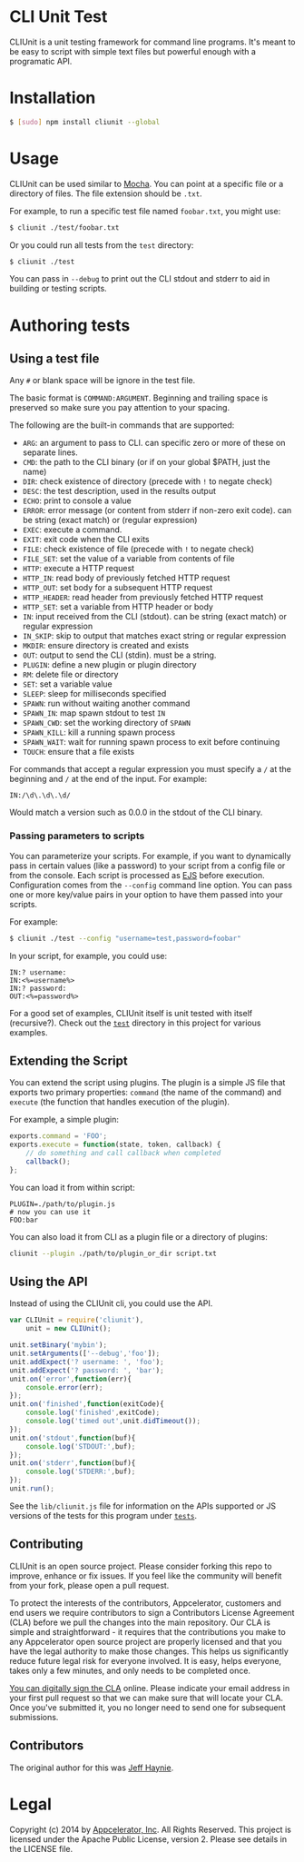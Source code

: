 # CLI Unit Test

CLIUnit is a unit testing framework for command line programs.  It's meant to be easy to script with simple text files but powerful enough with a programatic API.


# Installation

```bash
$ [sudo] npm install cliunit --global
```

# Usage

CLIUnit can be used similar to [Mocha](https://github.com/mochajs/mocha).  You can point at a specific file or a directory of files.  The file extension should be `.txt`.

For example, to run a specific test file named `foobar.txt`, you might use:

```bash
$ cliunit ./test/foobar.txt
```

Or you could run all tests from the `test` directory:

```bash
$ cliunit ./test
```

You can pass in `--debug` to print out the CLI stdout and stderr to aid in building or testing scripts.

# Authoring tests

## Using a test file

Any `#` or blank space will be ignore in the test file.

The basic format is `COMMAND:ARGUMENT`.  Beginning and trailing space is preserved so make sure you pay attention to your spacing.

The following are the built-in commands that are supported:

- `ARG`: an argument to pass to CLI. can specific zero or more of these on separate lines.
- `CMD`: the path to the CLI binary (or if on your global $PATH, just the name)
- `DIR`: check existence of directory (precede with `!` to negate check)
- `DESC`: the test description, used in the results output
- `ECHO`: print to console a value
- `ERROR`: error message (or content from stderr if non-zero exit code).  can be string (exact match) or (regular expression)
- `EXEC`: execute a command.
- `EXIT`: exit code when the CLI exits
- `FILE`: check existence of file (precede with `!` to negate check)
- `FILE_SET`: set the value of a variable from contents of file
- `HTTP`: execute a HTTP request
- `HTTP_IN`: read body of previously fetched HTTP request
- `HTTP_OUT`: set body for a subsequent HTTP request
- `HTTP_HEADER`: read header from previously fetched HTTP request
- `HTTP_SET`: set a variable from HTTP header or body
- `IN`: input received from the CLI (stdout).  can be string (exact match) or regular expression
- `IN_SKIP`: skip to output that matches exact string or regular expression
- `MKDIR`: ensure directory is created and exists
- `OUT`: output to send the CLI (stdin). must be a string.
- `PLUGIN`: define a new plugin or plugin directory
- `RM`: delete file or directory
- `SET`: set a variable value
- `SLEEP`: sleep for milliseconds specified
- `SPAWN`: run without waiting another command
- `SPAWN_IN`: map spawn stdout to test `IN`
- `SPAWN_CWD`: set the working directory of `SPAWN`
- `SPAWN_KILL`: kill a running spawn process
- `SPAWN_WAIT`: wait for running spawn process to exit before continuing
- `TOUCH`: ensure that a file exists


For commands that accept a regular expression you must specify a `/` at the beginning and `/` at the end of the input.  For example:

```text
IN:/\d\.\d\.\d/
```
Would match a version such as 0.0.0 in the stdout of the CLI binary.

### Passing parameters to scripts

You can parameterize your scripts.  For example, if you want to dynamically pass in certain values (like a password) to your script from a config file or from the console.  Each script is processed as [EJS](https://github.com/tj/ejs) before execution.  Configuration comes from the `--config` command line option.  You can pass one or more key/value pairs in your option to have them passed into your scripts.

For example:

```bash
$ cliunit ./test --config "username=test,password=foobar"
```

In your script, for example, you could use:

```text
IN:? username: 
IN:<%=username%>
IN:? password: 
OUT:<%=password%>
```

For a good set of examples, CLIUnit itself is unit tested with itself (recursive?).  Check out the [`test`](https://github.com/appcelerator/cliunit/tree/master/test) directory in this project for various examples.


## Extending the Script

You can extend the script using plugins.  The plugin is a simple JS file that exports two primary properties: `command` (the name of the command) and `execute` (the function that handles execution of the plugin).

For example, a simple plugin:

```javascript
exports.command = 'FOO';
exports.execute = function(state, token, callback) {
    // do something and call callback when completed
    callback();
};
```

You can load it from within script:

```text
PLUGIN=./path/to/plugin.js
# now you can use it
FOO:bar
```
You can also load it from CLI as a plugin file or a directory of plugins:

```bash
cliunit --plugin ./path/to/plugin_or_dir script.txt
```


## Using the API

Instead of using the CLIUnit cli, you could use the API.

```javascript
var CLIUnit = require('cliunit'),
    unit = new CLIUnit();

unit.setBinary('mybin');
unit.setArguments(['--debug','foo']);
unit.addExpect('? username: ', 'foo');
unit.addExpect('? password: ', 'bar');
unit.on('error',function(err){
    console.error(err);
});
unit.on('finished',function(exitCode){
    console.log('finished',exitCode);
    console.log('timed out',unit.didTimeout());
});
unit.on('stdout',function(buf){
    console.log('STDOUT:',buf);
});
unit.on('stderr',function(buf){
    console.log('STDERR:',buf);
});
unit.run();
```

See the `lib/cliunit.js` file for information on the APIs supported or JS versions of the tests for this program under [`tests`](https://github.com/appcelerator/cliunit/tree/master/test).


## Contributing

CLIUnit is an open source project.  Please consider forking this repo to improve, enhance or fix issues. If you feel like the community will benefit from your fork, please open a pull request.

To protect the interests of the contributors, Appcelerator, customers and end users we require contributors to sign a Contributors License Agreement (CLA) before we pull the changes into the main repository. Our CLA is simple and straightforward - it requires that the contributions you make to any Appcelerator open source project are properly licensed and that you have the legal authority to make those changes. This helps us significantly reduce future legal risk for everyone involved. It is easy, helps everyone, takes only a few minutes, and only needs to be completed once.

[You can digitally sign the CLA](http://bit.ly/app_cla) online. Please indicate your email address in your first pull request so that we can make sure that will locate your CLA.  Once you've submitted it, you no longer need to send one for subsequent submissions.

## Contributors

The original author for this was [Jeff Haynie](https://github.com/jhaynie).

# Legal

Copyright (c) 2014 by [Appcelerator, Inc](http://www.appcelerator.com). All Rights Reserved.
This project is licensed under the Apache Public License, version 2.  Please see details in the LICENSE file.
